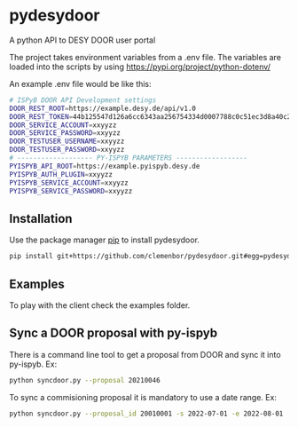 # pydesydoor
A python API to DESY DOOR user portal

The project takes environment variables from a .env file. The variables are loaded into the scripts by using https://pypi.org/project/python-dotenv/

An example .env file would be like this:
```bash
# ISPyB DOOR API Development settings
DOOR_REST_ROOT=https://example.desy.de/api/v1.0
DOOR_REST_TOKEN=44b125547d126a6cc6343aa256754334d0007788c0c51ec3d8a40c297024b7
DOOR_SERVICE_ACCOUNT=xxyyzz
DOOR_SERVICE_PASSWORD=xxyyzz
DOOR_TESTUSER_USERNAME=xxyyzz
DOOR_TESTUSER_PASSWORD=xxyyzz
# ------------------- PY-ISPYB PARAMETERS ------------------
PYISPYB_API_ROOT=https://example.pyispyb.desy.de
PYISPYB_AUTH_PLUGIN=xxyyzz
PYISPYB_SERVICE_ACCOUNT=xxyyzz
PYISPYB_SERVICE_PASSWORD=xxyyzz
```


## Installation

Use the package manager [pip](https://pip.pypa.io/en/stable/) to install pydesydoor.

```bash
pip install git+https://github.com/clemenbor/pydesydoor.git#egg=pydesydoor
```

## Examples
To play with the client check the examples folder.


## Sync a DOOR proposal with py-ispyb
There is a command line tool to get a proposal from DOOR and sync it into py-ispyb. Ex:
```bash
python syncdoor.py --proposal 20210046
```

To sync a commisioning proposal it is mandatory to use a date range. Ex:
```bash
python syncdoor.py --proposal_id 20010001 -s 2022-07-01 -e 2022-08-01
```